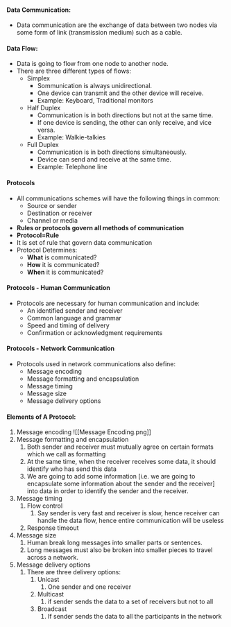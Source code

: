 #### Data Communication:
- Data communication are the exchange of data between two nodes via some form of link (transmission medium) such as a cable.


#### Data Flow:
- Data is going to flow from one node to another node.
- There are three different types of flows:
	- Simplex
		- Sommunication is always unidirectional.
		- One device can transmit and the other device will receive.
		- Example: Keyboard, Traditional monitors
	- Half Duplex
		- Communication is in both directions but not at the same time.
		- If one device is sending, the other can only receive, and vice versa.
		- Example: Walkie-talkies
	- Full Duplex
		- Communication is in both directions simultaneously.
		- Device can send and receive at the same time.
		- Example: Telephone line


#### Protocols
- All communications schemes will have the following things in common:
	- Source or sender
	- Destination or receiver
	- Channel or media
- __Rules or protocols govern all methods  of communication__
- __Protocol=Rule__
- It is set of rule that govern data communication
- Protocol Determines:
	- __What__ is communicated?
	- __How__ it is communicated?
	- __When__ it is communicated?


#### Protocols - Human Communication
- Protocols are necessary for human communication and include:
	- An identified sender and receiver
	- Common language and grammar
	- Speed and timing of delivery
	- Confirmation or acknowledgment requirements


#### Protocols - Network Communication
- Protocols used in network communications also define:
	- Message encoding
	- Message formatting and encapsulation
	- Message timing
	- Message size
	- Message delivery options


#### Elements of A Protocol:
1. Message encoding
![[Message Encoding.png]]
2. Message formatting and encapsulation
	1. Both sender and receiver must mutually agree on certain formats which we call as formatting
	2. At the same time, when the receiver receives some data, it should identify who has send this data 
	3. We are going to add some information [i.e. we are going to encapsulate some information about the sender and the receiver] into data in order to identify the sender and the receiver.
3. Message timing
	1. Flow control
		1. Say sender is very fast and receiver is slow, hence receiver can handle the data flow, hence entire communication will be useless
	2.  Response timeout
4. Message size
	1. Human break long messages into smaller parts or sentences.
	2. Long messages must also be broken into smaller pieces to travel across a network.
5. Message delivery options
	1. There are three delivery options:
		1. Unicast
			1. One sender and one receiver
		2. Multicast
			1. if sender sends the data to a set of receivers but not to all
		3. Broadcast
			1. If sender sends the data to all the participants in the network






